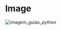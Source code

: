 # Image

![imagem_guiao_python](https://github.com/user-attachments/assets/2a1ab5b0-386d-446c-bd3b-3f198e458186)
